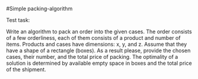 
#Simple packing-algorithm

Test task:

Write an algorithm to pack an order into the given cases. The order consists of a few orderliness, each of
them consists of a product and number of items. Products and cases have dimensions: x, y, and z.
Assume that they have a shape of a rectangle (boxes).
As a result please, provide the chosen cases, their number, and the total price of packing. The optimality
of a solution is determined by available empty space in boxes and the total price of the shipment.
